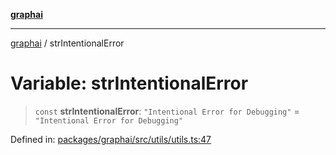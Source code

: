 [**graphai**](../README.md)

***

[graphai](../globals.md) / strIntentionalError

# Variable: strIntentionalError

> `const` **strIntentionalError**: `"Intentional Error for Debugging"` = `"Intentional Error for Debugging"`

Defined in: [packages/graphai/src/utils/utils.ts:47](https://github.com/kawamataryo/graphai/blob/e8a7b825cfe5b60039202cad9c90359642833517/packages/graphai/src/utils/utils.ts#L47)
